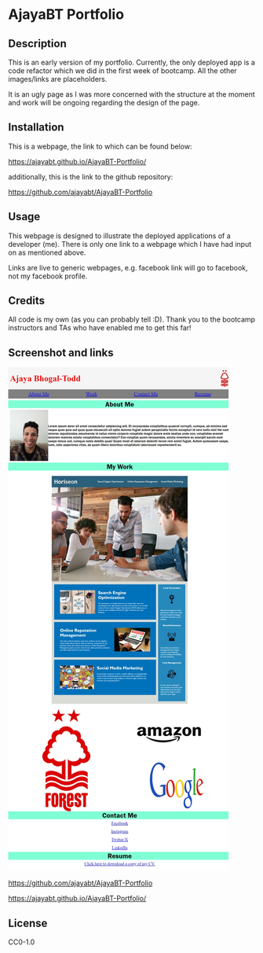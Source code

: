 # AjayaBT Portfolio

## Description

This is an early version of my portfolio. Currently, the only deployed app is a code refactor which we did in the first week of bootcamp. All the other images/links are placeholders.

It is an ugly page as I was more concerned with the structure at the moment and work will be ongoing regarding the design of the page.


## Installation

This is a webpage, the link to which can be found below:

https://ajayabt.github.io/AjayaBT-Portfolio/

additionally, this is the link to the github repository:

https://github.com/ajayabt/AjayaBT-Portfolio

## Usage

This webpage is designed to illustrate the deployed applications of a developer (me). There is only one link to a webpage which I have had input on as mentioned above.

Links are live to generic webpages, e.g. facebook link will go to facebook, not my facebook profile. 



## Credits

All code is my own (as you can probably tell :D). Thank you to the bootcamp instructors and TAs who have enabled me to get this far!

## Screenshot and links


![Screenshot of deployed app](<Web capture_31-10-2023_124816_ajayabt.github.io.jpeg>)

https://github.com/ajayabt/AjayaBT-Portfolio

https://ajayabt.github.io/AjayaBT-Portfolio/



## License
CC0-1.0


